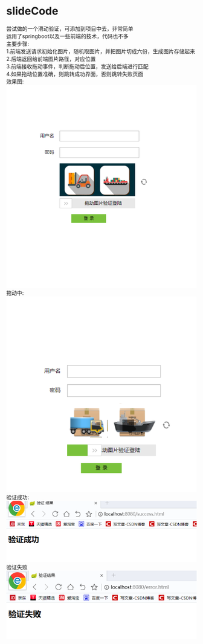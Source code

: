 # slideCode
尝试做的一个滑动验证，可添加到项目中去，非常简单  
运用了springboot以及一些前端的技术，代码也不多    
主要步骤:    
1.前端发送请求初始化图片，随机取图片，并把图片切成六份，生成图片存储起来  
2.后端返回给前端图片路径，对应位置  
3.前端接收拖动事件，判断拖动后位置，发送给后端进行匹配  
4.如果拖动位置准确，则跳转成功界面，否则跳转失败页面   
效果图:  
![image](images/展示界面.jpg)
拖动中:  
![image](images/拖动界面.jpg)
验证成功:  
![image](images/验证成功.jpg)
验证失败  
![image](images/验证失败.jpg)
